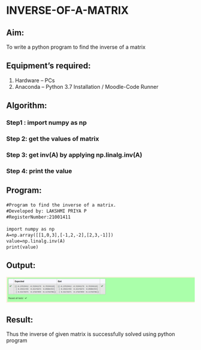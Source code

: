 # INVERSE-OF-A-MATRIX
## Aim:
To write a python program to find the inverse of a matrix
## Equipment’s required:
1. 	Hardware – PCs
2. 	Anaconda – Python 3.7 Installation / Moodle-Code Runner
## Algorithm:
### Step1 : import numpy as np
### Step 2: get the values of matrix
### Step 3: get inv(A) by applying np.linalg.inv(A)
### Step 4: print the value

## Program:
~~~
#Program to find the inverse of a matrix.
#Developed by: LAKSHMI PRIYA P
#RegisterNumber:21001411

import numpy as np
A=np.array([[1,0,3],[-1,2,-2],[2,3,-1]])
value=np.linalg.inv(A)
print(value)
~~~
## Output:
![GitHub Logo](inverse.PNG)
## Result:
Thus the inverse of given matrix is successfully solved using python program

